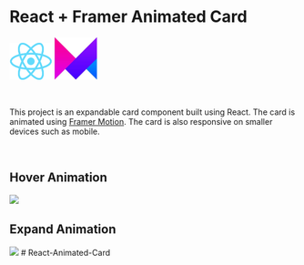 # React + Framer Animated Card

<img src="documentation/react-logo.png" width=75/> <img src="documentation/framer-logo.png" width=75/>

<br/>

This project is an expandable card component built using React. The card is animated using [Framer Motion](https://www.framer.com/motion/). The card is also responsive on smaller devices such as mobile.

<br/>

## Hover Animation

<img src="documentation/hover.gif"/>

<br/>

## Expand Animation

<img src="documentation/expand.gif"/>
# React-Animated-Card
